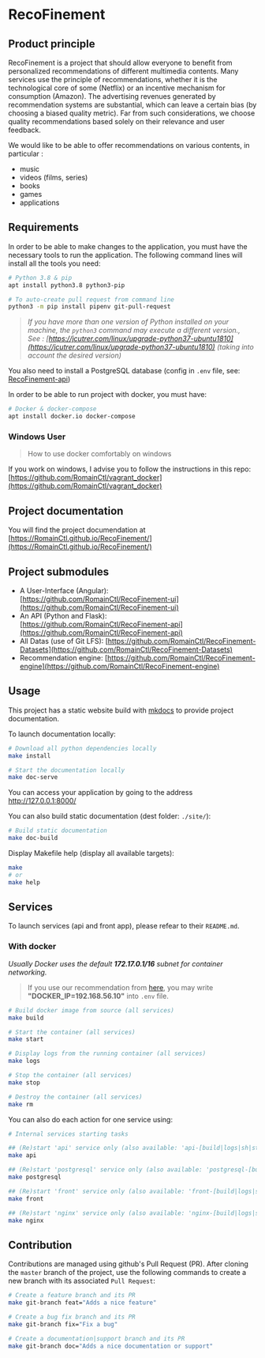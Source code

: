 # RecoFinement

## Product principle

RecoFinement is a project that should allow everyone to benefit from personalized recommendations of different multimedia contents. Many services use the principle of recommendations, whether it is the technological core of some (Netflix) or an incentive mechanism for consumption (Amazon). The advertising revenues generated by recommendation systems are substantial, which can leave a certain bias (by choosing a biased quality metric). Far from such considerations, we choose quality recommendations based solely on their relevance and user feedback.

We would like to be able to offer recommendations on various contents, in particular :
* music
* videos (films, series)
* books
* games
* applications


## Requirements

In order to be able to make changes to the application, you must have the necessary tools to run the application. The following command lines will install all the tools you need:
```bash
# Python 3.8 & pip
apt install python3.8 python3-pip

# To auto-create pull request from command line
python3 -m pip install pipenv git-pull-request
```

> *If you have more than one version of Python installed on your machine, the `python3` command may execute a different version.,* \
*See : [https://jcutrer.com/linux/upgrade-python37-ubuntu1810](https://jcutrer.com/linux/upgrade-python37-ubuntu1810) (taking into account the desired version)*

You also need to install a PostgreSQL database (config in `.env` file, see: [RecoFinement-api](https://github.com/RomainCtl/RecoFinement-api))

In order to be able to run project with docker, you must have:
```bash
# Docker & docker-compose
apt install docker.io docker-compose
```

### Windows User

> How to use docker comfortably on windows

If you work on windows, I advise you to follow the instructions in this repo: [https://github.com/RomainCtl/vagrant_docker](https://github.com/RomainCtl/vagrant_docker)

## Project documentation

You will find the project documendation at [https://RomainCtl.github.io/RecoFinement/](https://RomainCtl.github.io/RecoFinement/)


## Project submodules

* A User-Interface (Angular): [https://github.com/RomainCtl/RecoFinement-ui](https://github.com/RomainCtl/RecoFinement-ui)
* An API (Python and Flask): [https://github.com/RomainCtl/RecoFinement-api](https://github.com/RomainCtl/RecoFinement-api)
* All Datas (use of Git LFS): [https://github.com/RomainCtl/RecoFinement-Datasets](https://github.com/RomainCtl/RecoFinement-Datasets)
* Recommendation engine: [https://github.com/RomainCtl/RecoFinement-engine](https://github.com/RomainCtl/RecoFinement-engine)


## Usage

This project has a static website build with [mkdocs](https://www.mkdocs.org/) to provide project documentation.

To launch documentation locally:
```bash
# Download all python dependencies locally
make install

# Start the documentation locally
make doc-serve
```

You can access your application by going to the address http://127.0.0.1:8000/

You can also build static documentation (dest folder: `./site/`):
```bash
# Build static documentation
make doc-build
```

Display Makefile help (display all available targets):
```bash
make
# or
make help
```

## Services

To launch services (api and front app), please refear to their `README.md`.

### With docker

*Usually Docker uses the default __172.17.0.1/16__ subnet for container networking.*

> If you use our recommendation from [here](###-windows-user), you may write __"DOCKER_IP=192.168.56.10"__ into `.env` file.

```bash
# Build docker image from source (all services)
make build

# Start the container (all services)
make start

# Display logs from the running container (all services)
make logs

# Stop the container (all services)
make stop

# Destroy the container (all services)
make rm
```

You can also do each action for one service using:
```bash
# Internal services starting tasks

## (Re)start 'api' service only (also available: 'api-[build|logs|sh|stop|rm])
make api

## (Re)start 'postgresql' service only (also available: 'postgresql-[build|logs|sh|stop|rm])
make postgresql

## (Re)start 'front' service only (also available: 'front-[build|logs|sh|stop|rm])
make front

## (Re)start 'nginx' service only (also available: 'nginx-[build|logs|sh|stop|rm])
make nginx
```

## Contribution

Contributions are managed using github's Pull Request (PR). After cloning the `master` branch of the project, use the following commands to create a new branch with its associated `Pull Request`:

```bash
# Create a feature branch and its PR
make git-branch feat="Adds a nice feature"

# Create a bug fix branch and its PR
make git-branch fix="Fix a bug"

# Create a documentation|support branch and its PR
make git-branch doc="Adds a nice documentation or support"
```